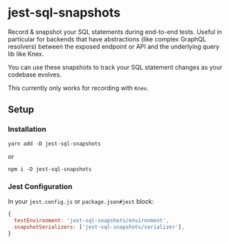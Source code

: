 # jest-sql-snapshots

Record & snapshot your SQL statements during end-to-end tests. Useful in particular for backends that have abstractions (like complex GraphQL resolvers) between the exposed endpoint or API and the underlying query lib like Knex.

You can use these snapshots to track your SQL statement changes as your codebase evolves.

This currently only works for recording with `Knex`.

## Setup

### Installation

```
yarn add -D jest-sql-snapshots
```

or

```
npm i -D jest-sql-snapshots
```

### Jest Configuration

In your `jest.config.js` or `package.json#jest` block:

```js
{
  testEnvironment: 'jest-sql-snapshots/environment',
  snapshotSerializers: ['jest-sql-snapshots/serializer'],
}
```
